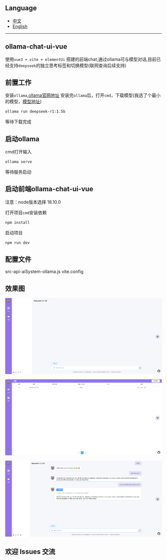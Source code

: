 ## Language
- [中文](https://github.com/LovelittleBears/ollama-chat-ui-vue/blob/main/README.md)
- [English](https://github.com/LovelittleBears/ollama-chat-ui-vue/blob/main/README_en.md)
---

## ollama-chat-ui-vue
使用`vue3 + vite + elementUi` 搭建的前端chat,通过ollama可与模型对话,目前已经支持`deepseek`的独立思考标签和切换模型(联网查询后续支持)


## 前置工作
安装`ollama`,[ollama官网地址](https://ollama.com/)
安装完`ollama`后，打开`cmd`，下载模型(我选了个最小的模型，[模型地址](https://ollama.com/library/deepseek-r1:1.5b))

```bash
ollama run deepseek-r1:1.5b
```

等待下载完成

##  启动ollama
cmd打开输入

```bash
ollama serve
```

等待服务启动

## 启动前端ollama-chat-ui-vue

注意：node版本选择 18.10.0

打开项目`cmd`安装依赖 
```bash
npm install
```

启动项目
```bash
npm run dev
```

## 配置文件
src-api-aiSystem-ollama.js
vite.config

## 效果图

![image-2025219001](https://raw.githubusercontent.com/LovelittleBears/ollama-chat-ui-vue/refs/heads/main/962ea5381b71705703fe71d230863a3.png)

![image-2025219002](https://raw.githubusercontent.com/LovelittleBears/ollama-chat-ui-vue/refs/heads/main/ffb7499ec0eeaccfa348422faaf9b1b.png)

![image-2025219003](https://raw.githubusercontent.com/LovelittleBears/ollama-chat-ui-vue/refs/heads/main/1fba9f96a2cdfdd7592a97fdbc89617.png)


## 欢迎 Issues 交流
